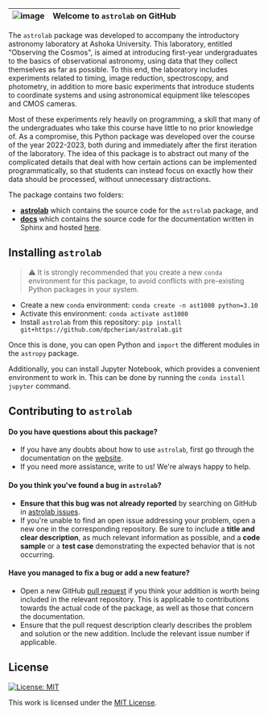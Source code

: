| ![image](https://github.com/dpcherian/astrolab/assets/19914486/72b45b24-5280-4d8a-b185-de3490dac2a2) | Welcome to ``astrolab`` on GitHub |
|----|--------------------------------------------------------|

The ``astrolab`` package was developed to accompany the introductory astronomy laboratory at Ashoka University. This laboratory, entitled "Observing the Cosmos", is aimed at introducing first-year undergraduates to the basics of observational astronomy, using data that they collect themselves as far as possible. To this end, the laboratory includes experiments related to timing, image reduction, spectroscopy, and photometry, in addition to more basic experiments that introduce students to coordinate systems and using astronomical equipment like telescopes and CMOS cameras.

Most of these experiments rely heavily on programming, a skill that many of the undergraduates who take this course have little to no prior knowledge of. As a compromise, this Python package was developed over the course of the year 2022-2023, both during and immediately after the first iteration of the laboratory. The idea of this package is to abstract out many of the complicated details that deal with how certain actions can be implemented programmatically, so that students can instead focus on exactly how their data should be processed, without unnecessary distractions.

The package contains two folders:

- **[astrolab](./astrolab)** which contains the source code for the ``astrolab`` package, and
- **[docs](./docs)** which contains the source code for the documentation written in Sphinx and hosted [here](https://astrolab.readthedocs.io).


## Installing ``astrolab``

> ⚠️ It is strongly recommended that you create a new ``conda`` environment for this package, to avoid conflicts with pre-existing Python packages in your system.

- Create a new ``conda`` environment: ``conda create -n ast1080 python=3.10``
- Activate this environment: ``conda activate ast1080``
- Install ``astrolab`` from this repository: ``pip install git+https://github.com/dpcherian/astrolab.git``

Once this is done, you can open Python and ``import`` the different modules in the ``astropy`` package.

Additionally, you can install Jupyter Notebook, which provides a convenient environment to work in. This can be done by running the ``conda install jupyter`` command.


## Contributing to ``astrolab``

#### **Do you have questions about this package?**

* If you have any doubts about how to use ``astrolab``, first go through the documentation on the [website](https://astrolab.readthedocs.io).
* If you need more assistance, write to us! We're always happy to help.


#### **Do you think you've found a bug in ``astrolab``?**

* **Ensure that this bug was not already reported** by searching on GitHub in [astrolab issues](https://github.com/dpcherian/astrolab/issues).
* If you're unable to find an open issue addressing your problem, open a new one in the corresponding repository. Be sure to include a **title and clear description**, as much relevant information as possible, and a **code sample** or a **test case** demonstrating the expected behavior that is not occurring.


#### **Have you managed to fix a bug or add a new feature?**
- Open a new GitHub [pull request](https://docs.github.com/en/pull-requests/collaborating-with-pull-requests/proposing-changes-to-your-work-with-pull-requests/creating-a-pull-request) if you think your addition is worth being included in the relevant repository. This is applicable to contributions towards the actual code of the package, as well as those that concern the documentation.
- Ensure that the pull request description clearly describes the problem and solution or the new addition. Include the relevant issue number if applicable.


## License

[![License: MIT](https://img.shields.io/badge/License-MIT-lightgrey.svg)](https://opensource.org/licenses/MIT)

This work is licensed under the [MIT License](./LICENSE).
